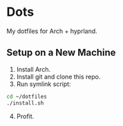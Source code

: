 # Dots

My dotfiles for Arch + hyprland.

## Setup on a New Machine

1. Install Arch.
2. Install git and clone this repo.
3. Run symlink script:

```bash
cd ~/dotfiles
./install.sh
```

4. Profit.
